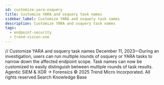 ```yaml
---
id: customize-yara-osquery
title: Customize YARA and osquery task names
sidebar_label: Customize YARA and osquery task names
description: Customize YARA and osquery task names
tags:
  - endpoint-security
  - trend-vision-one
---
```


/*<![CDATA[*/ $('#title').html($('meta[name=map-description]').attr('content')); /*]]>*/ Customize YARA and osquery task names December 11, 2023—During an investigation, users can run multiple rounds of osquery or YARA tasks to narrow down the affected endpoint scope. Task names can now be customized to easily distinguish between multiple rounds of task results. Agentic SIEM & XDR → Forensics © 2025 Trend Micro Incorporated. All rights reserved.Search Knowledge Base